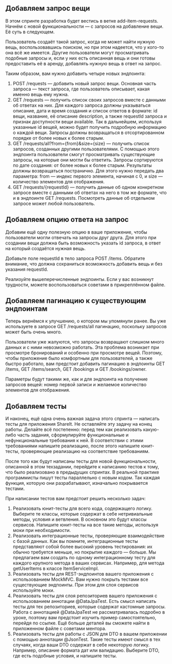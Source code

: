 ## Добавляем запрос вещи
В этом спринте разработка будет вестись в ветке add-item-requests. Начнём с новой функциональности — с запросов на добавление вещи. Её суть в следующем.

Пользователь создаёт такой запрос, когда не может найти нужную вещь, воспользовавшись поиском, но при этом надеется, что у кого-то она всё же имеется. Другие пользователи могут просматривать подобные запросы и, если у них есть описанная вещь и они готовы предоставить её в аренду, добавлять нужную вещь в ответ на запрос.

Таким образом, вам нужно добавить четыре новых эндпоинта:

1. POST /requests — добавить новый запрос вещи. Основная часть запроса — текст запроса, где пользователь описывает, какая именно вещь ему нужна.
2. GET /requests — получить список своих запросов вместе с данными об ответах на них. Для каждого запроса должны указываться описание, дата и время создания и список ответов в формате: id вещи, название, её описание description, а также requestId запроса и признак доступности вещи available. Так в дальнейшем, используя указанные id вещей, можно будет получить подробную информацию о каждой вещи. Запросы должны возвращаться в отсортированном порядке от более новых к более старым.
3. GET /requests/all?from={from}&size={size} — получить список запросов, созданных другими пользователями. С помощью этого эндпоинта пользователи смогут просматривать существующие запросы, на которые они могли бы ответить. Запросы сортируются по дате создания: от более новых к более старым. Результаты должны возвращаться постранично. Для этого нужно передать два параметра: from — индекс первого элемента, начиная с 0, и size — количество элементов для отображения.
4. GET /requests/{requestId} — получить данные об одном конкретном запросе вместе с данными об ответах на него в том же формате, что и в эндпоинте GET /requests. Посмотреть данные об отдельном запросе может любой пользователь.

## Добавляем опцию ответа на запрос
Добавим ещё одну полезную опцию в ваше приложение, чтобы пользователи могли отвечать на запросы друг друга. Для этого при создании вещи должна быть возможность указать id запроса, в ответ на который создаётся нужная вещь.

Добавьте поле requestId в тело запроса POST /items. Обратите внимание, что должна сохраниться возможность добавить вещь и без указания requestId.

Реализуйте вышеперечисленные эндпоинты. Если у вас возникнут трудности, можете воспользоваться советами в прикреплённом файле.

## Добавляем пагинацию к существующим эндпоинтам
Теперь вернёмся к улучшению, о котором мы упомянули ранее. Вы уже используете в запросе GET /requests/all пагинацию, поскольку запросов может быть очень много.

Пользователи уже жалуются, что запросы возвращают слишком много данных и с ними невозможно работать. Эта проблема возникает при просмотре бронирований и особенно при просмотре вещей. Поэтому, чтобы приложение было комфортным для пользователей, а также быстро работало, вам предстоит добавить пагинацию в эндпоинты GET /items, GET /items/search, GET /bookings и GET /bookings/owner.

Параметры будут такими же, как и для эндпоинта на получение запросов вещей: номер первой записи и желаемое количество элементов для отображения.

## Добавляем тесты
И наконец, ещё одна очень важная задача этого спринта — написать тесты для приложения ShareIt. Не оставляйте эту задачу на конец работы. Делайте всё постепенно: перед тем как реализовать какую-либо часть задания, сформулируйте функциональные и нефункциональные требования к ней. В соответствии с этими требованиями напишите реализацию, после этого напишите юнит-тесты, проверяющие реализацию на соответствие требованиям.

После того как будут написаны тесты для новой функциональности, описанной в этом техзадании, перейдите к написанию тестов к тому, что было реализовано в предыдущих спринтах. В реальной практике программисты пишут тесты параллельно с новым кодом. Так каждая функция, которую они разрабатывают, изначально покрывается тестами.

При написании тестов вам предстоит решить несколько задач:

1. Реализовать юнит-тесты для всего кода, содержащего логику. Выберите те классы, которые содержат в себе нетривиальные методы, условия и ветвления. В основном это будут классы сервисов. Напишите юнит-тесты на все такие методы, используя моки при необходимости.
2. Реализовать интеграционные тесты, проверяющие взаимодействие с базой данных. Как вы помните, интеграционные тесты представляют собой более высокий уровень тестирования: их обычно требуется меньше, но покрытие каждого — больше. Мы предлагаем вам создать по одному интеграционному тесту для каждого крупного метода в ваших сервисах. Например, для метода getUserItems в классе ItemServiceImpl.
3. Реализовать тесты для REST-эндпоинтов вашего приложения с использованием MockMVC. Вам нужно покрыть тестами все существующие эндпоинты. При этом для слоя сервисов используйте моки.
4. Реализовать тесты для слоя репозиториев вашего приложения с использованием аннотации @DataJpaTest. Есть смысл написать тесты для тех репозиториев, которые содержат кастомные запросы. Работа с аннотацией @DataJpaTest не рассматривалась подробно в уроке, поэтому вам предстоит изучить пример самостоятельно, перейдя по ссылке. Ещё больше деталей вы сможете найти в приложенном файле с советами ментора.
5. Реализовать тесты для работы с JSON для DTO в вашем приложении с помощью аннотации @JsonTest. Такие тесты имеют смысл в тех случаях, когда ваши DTO содержат в себе некоторую логику. Например, описание формата дат или валидацию. Выберите DTO, где есть подобные условия, и напишите тесты.